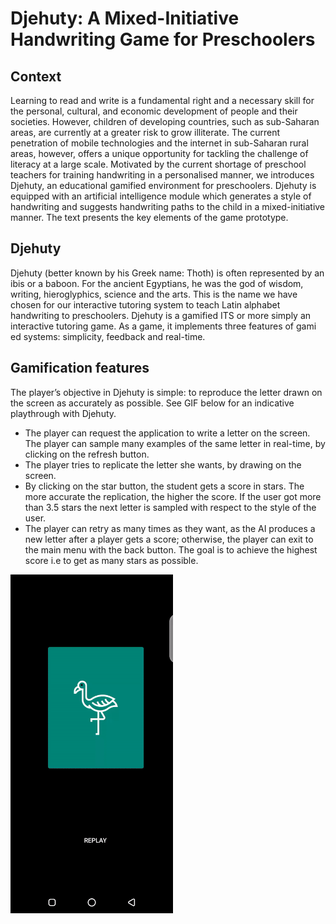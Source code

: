 # Djehuty: A Mixed-Initiative Handwriting Game for Preschoolers
## Context
Learning to read and write is a fundamental right and a necessary skill for the personal, cultural, and economic development of people and their societies. However, children of developing countries, such as sub-Saharan areas, are currently at a greater risk to grow illiterate. The current penetration of mobile technologies and the internet in sub-Saharan rural areas, however, offers a unique opportunity for tackling the challenge of literacy at a large scale. Motivated by the current shortage of preschool teachers for training handwriting in a personalised manner, we introduces Djehuty, an educational gamified environment for preschoolers. Djehuty is equipped with an artificial intelligence module which generates a style of handwriting and suggests handwriting paths to the child in a mixed-initiative manner. The text presents the key elements of the game prototype.

## Djehuty
Djehuty (better known by his Greek name: Thoth) is often represented by an ibis or a baboon. For the ancient Egyptians, he was the god of wisdom, writing, hieroglyphics, science and the arts. This is the name we have chosen for our interactive tutoring system to teach Latin alphabet handwriting to preschoolers. Djehuty is a gamified ITS or more simply an interactive tutoring game. As a game, it implements three features of gami ed systems: simplicity, feedback and real-time.

## Gamification features
The player’s objective in Djehuty is simple: to reproduce the letter drawn on the screen as accurately as possible. See GIF below for an indicative playthrough with Djehuty.
* The player can request the application to write a letter on the screen. The player can sample many examples of the same letter in real-time, by clicking on the refresh button.
* The player tries to replicate the letter she wants, by drawing on the screen.
* By clicking on the star button, the student gets a score in stars. The more accurate the replication, the higher the score. If the user got more than 3.5 stars the next letter is sampled with respect to the style of the user.
* The player can retry as many times as they want, as the AI produces a new letter after a player gets a score; otherwise, the player can exit to the main menu with the back button.
The goal is to achieve the highest score i.e to get as many stars as possible. 

<img src="https://github.com/jmamath/Demo-Djehuty/blob/master/demo.gif" width="260">

